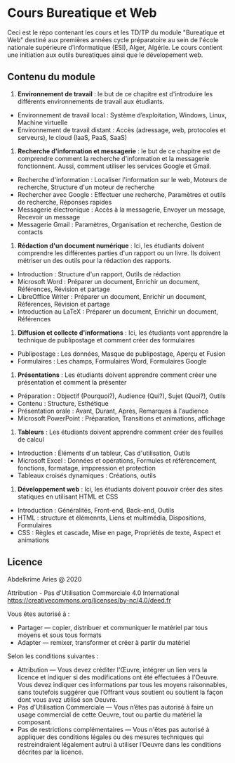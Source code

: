 # Cours Bureatique et Web

Ceci est le répo contenant les cours et les TD/TP du module "Bureatique et Web" destiné aux premières années cycle préparatoire au sein de l'école nationale supérieure d'informatique (ESI), Alger, Algérie.
Le cours contient une initiation aux outils bureatiques ainsi que le dévelopement web.

## Contenu du module

1. **Environnement de travail** : le but de ce chapitre est d'introduire les différents environnements de travail aux étudiants.
  - Environnement de travail local : Système d’exploitation, Windows, Linux, Machine virtuelle
  - Environnement de travail distant : Accès (adressage, web, protocoles et serveurs), le cloud (IaaS, PaaS, SaaS)
1. **Recherche d'information et messagerie** : le but de ce chapitre est de comprendre comment la recherche d'information et la messagerie fonctionnent. Aussi, comment utiliser les services Google et Gmail.
  - Recherche d'information :  Localiser l'information sur le web, Moteurs de recherche, Structure d'un moteur de recherche
  - Rechercher avec Google : Effectuer une recherche, Paramètres et outils de recherche, Réponses rapides
  - Messagerie électronique : Accès à la messagerie, Envoyer un message, Recevoir un message
  - Messagerie Gmail : Paramètres, Organisation et recherche, Gestion de contacts
1. **Rédaction d'un document numérique** : Ici, les étudiants doivent comprendre les différentes parties d'un rapport ou un livre. Ils doivent métriser un des outils pour la rédaction des rapports.
  - Introduction : Structure d'un rapport,  Outils de rédaction
  - Microsoft Word : Préparer un document, Enrichir un document, Références, Révision et partage
  - LibreOffice Writer : Préparer un document, Enrichir un document, Références, Révision et partage
  - Introduction au LaTeX : Préparer un document, Enrichir un document, Références
1. **Diffusion et collecte d'informations** : Ici, les étudiants vont apprendre la technique de publipostage et comment créer des formulaires
  - Publipostage : Les données, Masque de publipostage, Aperçu et Fusion
  - Formulaires : Les champs, Formulaires Word, Formulaires Google
1. **Présentations** : Les étudiants  doivent apprendre comment créer une présentation  et comment la présenter
  - Préparation : Objectif (Pourquoi?), Audience (Qui?), Sujet (Quoi?), Outils
  - Contenu : Structure, Esthétique
  - Présentation orale : Avant, Durant, Après, Remarques à l'audience
  - Microsoft PowerPoint : Préparation, Transitions et animations, affichage
1. **Tableurs** : Les étudiants doivent apprendre comment créer des feuilles de calcul
  - Introduction : Éléments d'un tableur, Cas d'utilisation, Outils
  - Microsoft Excel : Données et opérations, Formules et référencement, fonctions, formatage, imppression et protection
  - Tableaux croisés dynamiques : Créations, outils
1. **Développement web** : Ici, les étudiants doivent pouvoir créer des sites statiques  en utilisant HTML et CSS
  - Introduction : Généralités, Front-end, Back-end, Outils
  - HTML : structure et élémennts, Liens et multimédia, Dispositions, Formulaires
  - CSS : Règles et cascade, Mise en page, Propriétés de texte, Aspect et animations


## Licence

Abdelkrime Aries @ 2020


Attribution - Pas d'Utilisation Commerciale 4.0 International
https://creativecommons.org/licenses/by-nc/4.0/deed.fr

Vous êtes autorisé à :
- Partager — copier, distribuer et communiquer le matériel par tous moyens et sous tous formats
- Adapter — remixer, transformer et créer à partir du matériel

Selon les conditions suivantes :
- Attribution — Vous devez créditer l'Œuvre, intégrer un lien vers la licence et indiquer si des modifications ont été effectuées à
l'Oeuvre. Vous devez indiquer ces informations par tous les moyens raisonnables, sans toutefois suggérer que l’Offrant vous soutient
ou soutient la façon dont vous avez utilisé son Oeuvre.
- Pas d'Utilisation Commerciale — Vous n’êtes pas autorisé à faire un usage commercial de cette Oeuvre, tout ou partie du matériel
la composant.
- Pas de restrictions complémentaires — Vous n'êtes pas autorisé à appliquer des conditions légales ou des mesures techniques
qui restreindraient légalement autrui à utiliser l’Oeuvre dans les conditions décrites par la licence.
